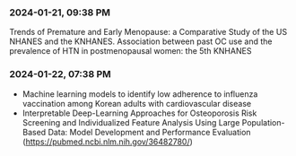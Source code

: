 ### 2024-01-21, 09:38 PM
Trends of Premature and Early Menopause: 
a Comparative Study of the US NHANES and the KNHANES.
Association between past OC use and the prevalence of HTN in postmenopausal women: the 5th KNHANES

### 2024-01-22, 07:38 PM

- Machine learning models to identify low adherence to influenza vaccination among Korean adults with cardiovascular disease
- Interpretable Deep-Learning Approaches for Osteoporosis Risk Screening and Individualized Feature Analysis Using Large Population-Based Data: Model Development and Performance Evaluation
(https://pubmed.ncbi.nlm.nih.gov/36482780/)

